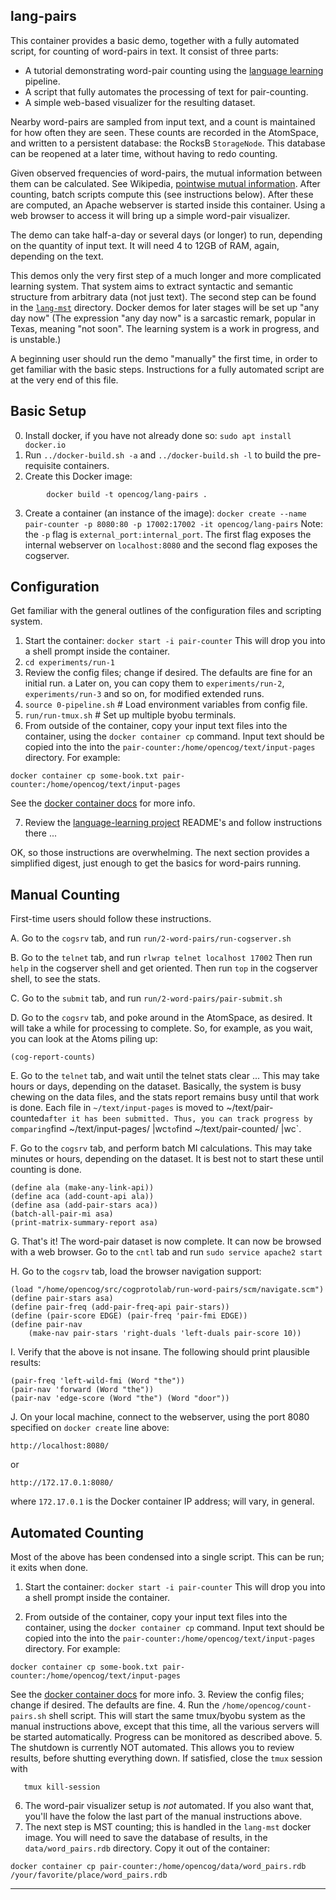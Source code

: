 lang-pairs
----------
This container provides a basic demo, together with a fully automated
script, for counting of word-pairs in text. It consist of three parts:

* A tutorial demonstrating word-pair counting using the
  [language learning](https://github.com/opencog/learn/) pipeline.
* A script that fully automates the processing of text for pair-counting.
* A simple web-based visualizer for the resulting dataset.

Nearby word-pairs are sampled from input text, and a count is maintained
for how often they are seen. These counts are recorded in the AtomSpace,
and written to a persistent database: the RocksB `StorageNode`. This
database can be reopened at a later time, without having to redo
counting.

Given observed frequencies of word-pairs, the mutual information
between them can be calculated. See Wikipedia,
[pointwise mutual information](https://en.wikipedia.org/wiki/Pointwise_mutual_information).
After counting, batch scripts compute this (see instructions below).
After these are computed, an Apache webserver is started inside this
container. Using a web browser to access it will bring up a simple
word-pair visualizer.

The demo can take half-a-day or several days (or longer) to run,
depending on the quantity of input text.  It will need 4 to 12GB of RAM,
again, depending on the text.

This demos only the very first step of a much longer and more complicated
learning system. That system aims to extract syntactic and semantic
structure from arbitrary data (not just text). The second step can be
found in the [`lang-mst`](../lang-mst) directory.  Docker demos for
later stages will be set up "any day now" (The expression "any day now"
is a sarcastic remark, popular in Texas, meaning "not soon".
The learning system is a work in progress, and is unstable.)

A beginning user should run the demo "manually" the first time, in order
to get familiar with the basic steps. Instructions for a fully automated
script are at the very end of this file.

Basic Setup
-----------
0. Install docker, if you have not already done so:
   `sudo apt install docker.io`
1. Run `../docker-build.sh -a` and `../docker-build.sh -l` to build
   the pre-requisite containers.
2. Create this Docker image:
```
        docker build -t opencog/lang-pairs .
```
3. Create a container (an instance of the image):
   `docker create --name pair-counter -p 8080:80 -p 17002:17002 -it opencog/lang-pairs`
   Note: the `-p` flag is `external_port:internal_port`. The first flag
   exposes the internal webserver on `localhost:8080` and the second
   flag exposes the cogserver.

Configuration
-------------
Get familiar with the general outlines of the configuration files
and scripting system.

1. Start the container: `docker start -i pair-counter`
   This will drop you into a shell prompt inside the container.
2. `cd experiments/run-1`
3. Review the config files; change if desired. The defaults are fine
   for an initial run. a Later on, you can copy them to
   `experiments/run-2`, `experiments/run-3` and so on, for modified
   extended runs.
4. `source 0-pipeline.sh`  # Load environment variables from config file.
5. `run/run-tmux.sh`       # Set up multiple byobu terminals.
6. From outside of the container, copy your input text files into the
   container, using the `docker container cp` command. Input text should
   be copied into the into the `pair-counter:/home/opencog/text/input-pages`
   directory. For example:
```
docker container cp some-book.txt pair-counter:/home/opencog/text/input-pages
```
   See the [docker container docs](https://docs.docker.com/engine/reference/commandline/container/)
   for more info.

7. Review the [language-learning project](https://github.com/opencog/learn)
   README's and follow instructions there ...

OK, so those instructions are overwhelming. The next section provides
a simplified digest, just enough to get the basics for word-pairs
running.

Manual Counting
---------------
First-time users should follow these instructions.

A. Go to the `cogsrv` tab, and run `run/2-word-pairs/run-cogserver.sh`

B. Go to the `telnet` tab, and run `rlwrap telnet localhost 17002`
   Then run `help` in the cogserver shell and get oriented.
   Then run `top`  in the cogserver shell, to see the stats.

C. Go to the `submit` tab, and run `run/2-word-pairs/pair-submit.sh`

D. Go to the `cogsrv` tab, and poke around in the AtomSpace, as
   desired. It will take a while for processing to complete. So,
   for example, as you wait, you can look at the Atoms piling up:
```
(cog-report-counts)
```
E. Go to the `telnet` tab, and wait until the telnet stats clear ...
   This may take hours or days, depending on the dataset.
   Basically, the system is busy chewing on the data files, and the
   stats report remains busy until that work is done.
   Each file in `~/text/input-pages` is moved to ~/text/pair-counted`
   after it has been submitted. Thus, you can track progress by comparing
   `find ~/text/input-pages/ |wc` to `find ~/text/pair-counted/ |wc`.

F. Go to the `cogsrv` tab, and perform batch MI calculations.
   This may take minutes or hours, depending on the dataset.
   It is best not to start these until counting is done.
```
(define ala (make-any-link-api))
(define aca (add-count-api ala))
(define asa (add-pair-stars aca))
(batch-all-pair-mi asa)
(print-matrix-summary-report asa)
```

G. That's it! The word-pair dataset is now complete.  It can now be
   browsed with a web browser.
   Go to the `cntl` tab and run `sudo service apache2 start`

H. Go to the `cogsrv` tab, load the browser navigation support:
```
(load "/home/opencog/src/cogprotolab/run-word-pairs/scm/navigate.scm")
(define pair-stars asa)
(define pair-freq (add-pair-freq-api pair-stars))
(define (pair-score EDGE) (pair-freq 'pair-fmi EDGE))
(define pair-nav
	(make-nav pair-stars 'right-duals 'left-duals pair-score 10))
```

I. Verify that the above is not insane. The following should print
   plausible results:
```
(pair-freq 'left-wild-fmi (Word "the"))
(pair-nav 'forward (Word "the"))
(pair-nav 'edge-score (Word "the") (Word "door"))
```

J. On your local machine, connect to the webserver, using the port 8080
   specified on `docker create` line above:
```
http://localhost:8080/
```
   or
```
http://172.17.0.1:8080/
```
   where `172.17.0.1` is the Docker container IP address; will vary,
   in general.

Automated Counting
------------------
Most of the above has been condensed into a single script.  This can be
run; it exits when done.

1. Start the container: `docker start -i pair-counter`
   This will drop you into a shell prompt inside the container.

2. From outside of the container, copy your input text files into the
   container, using the `docker container cp` command. Input text should
   be copied into the into the `pair-counter:/home/opencog/text/input-pages`
   directory.  For example:
```
docker container cp some-book.txt pair-counter:/home/opencog/text/input-pages
```
   See the [docker container docs](https://docs.docker.com/engine/reference/commandline/container/)
   for more info.
3. Review the config files; change if desired. The defaults are fine.
4. Run the `/home/opencog/count-pairs.sh` shell script. This will start
   the same tmux/byobu system as the manual instructions above, except
   that this time, all the various servers will be started
   automatically. Progress can be monitored as described above.
5. The shutdown is currently NOT automated. This allows you to review
   results, before shutting everything down.  If satisfied, close the
   `tmux` session with
```
   tmux kill-session
```
6. The word-pair visualizer setup is *not* automated. If you also want
   that, you'll have the folow the last part of the manual instructions
   above.
7. The next step is MST counting; this is handled in the `lang-mst`
   docker image. You will need to save the database of results, in the
   `data/word_pairs.rdb` directory. Copy it out of the container:
```
docker container cp pair-counter:/home/opencog/data/word_pairs.rdb /your/favorite/place/word_pairs.rdb
```
----
